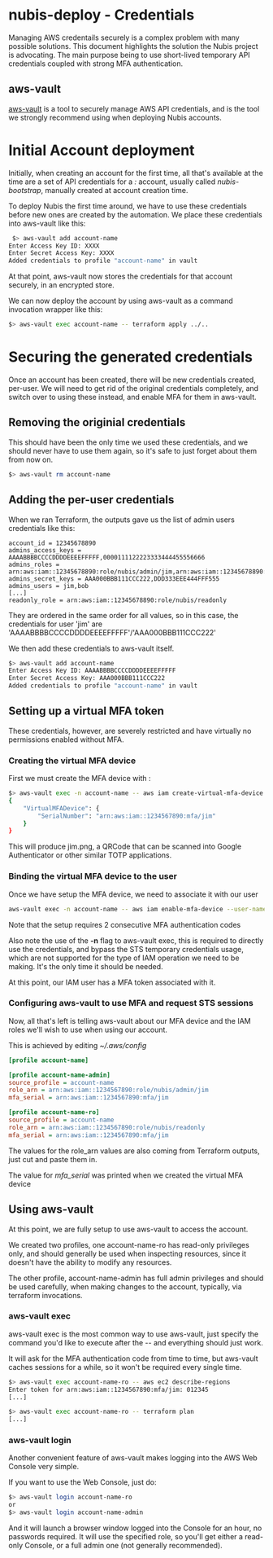 # nubis-deploy - Credentials

Managing AWS credentails securely is a complex problem with many possible solutions. This document highlights the solution the Nubis project is advocating. The main purpose being to use short-lived temporary API credentials coupled with strong MFA authentication.

## aws-vault

[aws-vault](https://github.com/99designs/aws-vault) is a tool to securely manage AWS API credentials, and is the tool we strongly recommend using when
deploying Nubis accounts.

# Initial Account deployment

Initially, when creating an account for the first time, all that's available at the time are a set of API credentials for a *:* account, usually called *nubis-bootstrap*, manually created at account creation time.

To deploy Nubis the first time around, we have to use these credentials before new ones are created by the automation. We place these credentials into aws-vault like this:

```bash
 $> aws-vault add account-name
Enter Access Key ID: XXXX
Enter Secret Access Key: XXXX
Added credentials to profile "account-name" in vault
```

At that point, aws-vault now stores the credentials for that account securely, in an encrypted store.

We can now deploy the account by using aws-vault as a command invocation wrapper like this:

```bash
$> aws-vault exec account-name -- terraform apply ../..
```

# Securing the generated credentials

Once an account has been created, there will be new credentials created, per-user. We will need to get rid of the original credentials completely, and switch over to using these instead, and enable MFA for them in aws-vault.

## Removing the originial credentials

This should have been the only time we used these credentials, and we should never have to use them again, so it's safe to just forget about them from now on.

```bash
$> aws-vault rm account-name
```

## Adding the per-user credentials

When we ran Terraform, the outputs gave us the list of admin users credentials like this:

```
account_id = 12345678890
admins_access_keys = AAAABBBBCCCCDDDDEEEEFFFFF,0000111122223333444455556666
admins_roles = arn:aws:iam::12345678890:role/nubis/admin/jim,arn:aws:iam::12345678890:role/nubis/admin/bob
admins_secret_keys = AAA000BBB111CCC222,DDD333EEE444FFF555
admins_users = jim,bob
[...]
readonly_role = arn:aws:iam::12345678890:role/nubis/readonly
```

They are ordered in the same order for all values, so in this case, the  credentials for user 'jim' are 'AAAABBBBCCCCDDDDEEEEFFFFF'/'AAA000BBB111CCC222'

We then add these credentials to aws-vault itself.

```bash
$> aws-vault add account-name
Enter Access Key ID: AAAABBBBCCCCDDDDEEEEFFFFF
Enter Secret Access Key: AAA000BBB111CCC222
Added credentials to profile "account-name" in vault
```

## Setting up a virtual MFA token

These credentials, however, are severely restricted and have virtually no permissions enabled without MFA.

### Creating the virtual MFA device

First we must create the MFA device with :

```bash
$> aws-vault exec -n account-name -- aws iam create-virtual-mfa-device --virtual-mfa-device-name jim --outfile jim.png --bootstrap-method QRCodePNG
{
    "VirtualMFADevice": {
        "SerialNumber": "arn:aws:iam::1234567890:mfa/jim"
    }
}
```

This will produce jim.png, a QRCode that can be scanned into Google Authenticator or other similar TOTP applications.

### Binding the virtual MFA device to the user

Once we have setup the MFA device, we need to associate it with our user

```bash
aws-vault exec -n account-name -- aws iam enable-mfa-device --user-name jim --serial-number arn:aws:iam::1234567890:mfa/jim --authentication-code-1 123456  --authentication-code-2 345678
```

Note that the setup requires 2 consecutive MFA authentication codes

Also note the use of the **-n** flag to aws-vault exec, this is required to
directly use the credentials, and bypass the STS temporary credentials usage, which are not supported for the type of IAM operation we need to be making. It's the only time it should be needed.

At this point, our IAM user has a MFA token associated with it.

### Configuring aws-vault to use MFA and request STS sessions

Now, all that's left is telling aws-vault about our MFA device and the IAM roles we'll wish to use when using our account.

This is achieved by editing *~/.aws/config*

```ini
[profile account-name]

[profile account-name-admin]
source_profile = account-name
role_arn = arn:aws:iam::1234567890:role/nubis/admin/jim
mfa_serial = arn:aws:iam::1234567890:mfa/jim

[profile account-name-ro]
source_profile = account-name
role_arn = arn:aws:iam::1234567890:role/nubis/readonly
mfa_serial = arn:aws:iam::1234567890:mfa/jim
```

The values for the role_arn values are also coming from Terraform outputs, just cut and paste them in.

The value for *mfa_serial* was printed when we created the virtual MFA device

## Using aws-vault

At this point, we are fully setup to use aws-vault to access the account.

We created two profiles, one account-name-ro has read-only privileges only, and should generally be used when inspecting resources, since it doesn't have the ability to modify any resources.

The other profile, account-name-admin has full admin privileges and should be used carefully, when making changes to the account, typically, via terraform invocations.

### aws-vault exec

aws-vault exec is the most common way to use aws-vault, just specify the command you'd like to execute after the -- and everything should just work.

It will ask for the MFA authentication code from time to time, but aws-vault caches sessions for a while, so it won't be required every single time.

```bash
$> aws-vault exec account-name-ro -- aws ec2 describe-regions
Enter token for arn:aws:iam::1234567890:mfa/jim: 012345
[...]
```

```bash
$> aws-vault exec account-name-ro -- terraform plan
[...]
```

### aws-vault login

Another convenient feature of aws-vault makes logging into the AWS Web Console very simple.

If you want to use the Web Console, just do:

```bash
$> aws-vault login account-name-ro
or
$> aws-vault login account-name-admin
```

And it will launch a browser window logged into the Console for an hour, no passwords required. It will use the specified role, so you'll get either a read-only Console, or a full admin one (not generally recommended).
